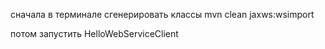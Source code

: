 сначала в терминале сгенерировать классы
mvn clean jaxws:wsimport

потом запустить HelloWebServiceClient

